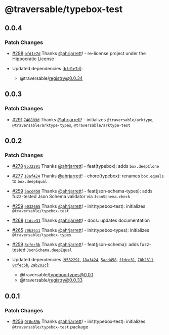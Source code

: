# @traversable/typebox-test

## 0.0.4

### Patch Changes

- [#298](https://github.com/traversable/schema/pull/298) [`bfd1e7d`](https://github.com/traversable/schema/commit/bfd1e7d6530a78f317e95e7cee98a20bc03c34c3) Thanks [@ahrjarrett](https://github.com/ahrjarrett)! - re-license project under the Hippocratic License

- Updated dependencies [[`bfd1e7d`](https://github.com/traversable/schema/commit/bfd1e7d6530a78f317e95e7cee98a20bc03c34c3)]:
  - @traversable/registry@0.0.34

## 0.0.3

### Patch Changes

- [#291](https://github.com/traversable/schema/pull/291) [`740809d`](https://github.com/traversable/schema/commit/740809dcf968b42598067610043536af36b2a0e3) Thanks [@ahrjarrett](https://github.com/ahrjarrett)! - initializes `@traversable/arktype`, `@traversable/arktype-types`, `@traversable/arktype-test`

## 0.0.2

### Patch Changes

- [#278](https://github.com/traversable/schema/pull/278) [`9532291`](https://github.com/traversable/schema/commit/95322918a79954160a72d2f0f24ef9917b33d539) Thanks [@ahrjarrett](https://github.com/ahrjarrett)! - feat(typebox): adds `box.deepClone`

- [#277](https://github.com/traversable/schema/pull/277) [`18af424`](https://github.com/traversable/schema/commit/18af42426dd9dbc127c80bc8b76e85353c93aa09) Thanks [@ahrjarrett](https://github.com/ahrjarrett)! - chore(typebox): renames `box.equals` to `box.deepEqual`

- [#259](https://github.com/traversable/schema/pull/259) [`5acd458`](https://github.com/traversable/schema/commit/5acd45800f47d942e34789f3c2bfac58d045c71d) Thanks [@ahrjarrett](https://github.com/ahrjarrett)! - feat(json-schema-types): adds fuzz-tested Json Schema validator via `JsonSchema.check`

- [#259](https://github.com/traversable/schema/pull/259) [`e032665`](https://github.com/traversable/schema/commit/e032665e60f71bbc10bcca08a53a28ec513d08b2) Thanks [@ahrjarrett](https://github.com/ahrjarrett)! - init(typebox-test): initializes `@traversable/typebox-test`

- [#268](https://github.com/traversable/schema/pull/268) [`ffdce31`](https://github.com/traversable/schema/commit/ffdce313625962bc25c957f43bf2ddb6d4d8c1d5) Thanks [@ahrjarrett](https://github.com/ahrjarrett)! - docs: updates documentation

- [#265](https://github.com/traversable/schema/pull/265) [`70b2611`](https://github.com/traversable/schema/commit/70b2611e9f23c42e43a196a395969b432393205e) Thanks [@ahrjarrett](https://github.com/ahrjarrett)! - init(typebox-types): initializes `@traversable/typebox-types`

- [#259](https://github.com/traversable/schema/pull/259) [`8cfec5b`](https://github.com/traversable/schema/commit/8cfec5bb20c2a42488bbbd830ceaaae196f80873) Thanks [@ahrjarrett](https://github.com/ahrjarrett)! - feat(json-schema): adds fuzz-tested `JsonSchema.deepEqual`

- Updated dependencies [[`9532291`](https://github.com/traversable/schema/commit/95322918a79954160a72d2f0f24ef9917b33d539), [`18af424`](https://github.com/traversable/schema/commit/18af42426dd9dbc127c80bc8b76e85353c93aa09), [`5acd458`](https://github.com/traversable/schema/commit/5acd45800f47d942e34789f3c2bfac58d045c71d), [`ffdce31`](https://github.com/traversable/schema/commit/ffdce313625962bc25c957f43bf2ddb6d4d8c1d5), [`70b2611`](https://github.com/traversable/schema/commit/70b2611e9f23c42e43a196a395969b432393205e), [`8cfec5b`](https://github.com/traversable/schema/commit/8cfec5bb20c2a42488bbbd830ceaaae196f80873), [`2ab202c`](https://github.com/traversable/schema/commit/2ab202c5cfdd87dcb7f2bfe089f7a1c102745b43)]:
  - @traversable/typebox-types@0.0.1
  - @traversable/registry@0.0.33

## 0.0.1

### Patch Changes

- [#256](https://github.com/traversable/schema/pull/256) [`9f8e89b`](https://github.com/traversable/schema/commit/9f8e89b3d288ae0c8d59f6f2bcb3213ca7e294dd) Thanks [@ahrjarrett](https://github.com/ahrjarrett)! - init(typebox-test): initializes `@traversable/typebox-test` package
